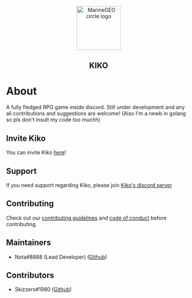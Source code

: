 <div align='center'>
  <img src="https://cdn.discordapp.com/attachments/985862565232001045/1097835302019678208/image_2.png" alt="MarineGEO circle logo" style="height: 120px; width:120px;"/>
  <h2>KIKO</h2>
</div>

# About

A fully fledged RPG game inside discord. Still under development and any all contributions and suggestions are welcome! (Also I'm a newb in golang so pls don't insult my code too muchh)

## Invite Kiko

You can invite Kiko [here](https://discord.com/api/oauth2/authorize?client_id=895136993732878376&permissions=1102464806102&scope=applications.commands%20bot)!

## Support

If you need support regarding Kiko, please join [Kiko's discord server](https://discord.gg/94v9sGDaBe)

## Contributing

Check out our [contributing guidelines](https://github.com/Nota30/Kiko/blob/main/.github/CONTRIBUTING.md) and [code of conduct](https://github.com/Nota30/Kiko/blob/main/.github/CODE_OF_CONDUCT.md) before contributing.

## Maintainers

- Nota#8888 (Lead Developer) ([Github](https://github.com/Nota30))

## Contributors

- Skizzers#1980 ([Github](https://github.com/Tech13-08))
